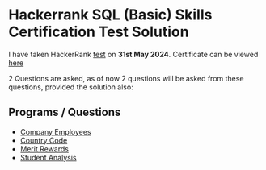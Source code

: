 # Hackerrank SQL (Basic) Skills Certification Test Solution

I have taken HackerRank [test](https://www.hackerrank.com/certificates/1bb86fe84d85) on __31st May 2024__. 
Certificate can be viewed [here](https://www.hackerrank.com/certificates/1bb86fe84d85)

2 Questions are asked, as of now 2 questions will be asked from these questions, provided the solution also:
## Programs / Questions

- [Company Employees](Company_employees_SQL.txt)
- [Country Code](Country_Code_SQL.txt)
- [Merit Rewards](Merit_Rewards_SQL.txt)
- [Student Analysis](Student_Analysis.txt)


